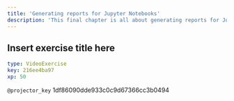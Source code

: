 ```yaml
---
title: 'Generating reports for Jupyter Notebooks'
description: 'This final chapter is all about generating reports for Jupyter Notebook which are an important component of Data Science'
---
```


## Insert exercise title here

```yaml
type: VideoExercise
key: 216ee4ba97
xp: 50
```

`@projector_key`
1df86090dde933c0c9d67366cc3b0494
